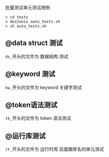 批量测试单元测试用例
```asciidoc
> cd tests
> dos2unix auto_tests.sh
> sh auto_tests.sh
```
## @data struct 测试
`ds_`开头的文件为 数据结构 测试
## @keyword 测试
`kw_`开头的文件为 keyword 关键字测试

## @token语法测试
`tk_`开头的文件为 token 语法测试

## @运行库测试
`rt_`开头的文件为 运行时库 后面跟库名的单元测试

